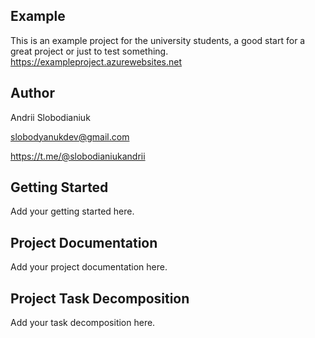 ## Example
This is an example project for the university students, a good start for a great project or just to test something.
https://exampleproject.azurewebsites.net

## Author
Andrii Slobodianiuk

slobodyanukdev@gmail.com

https://t.me/@slobodianiukandrii

## Getting Started
Add your getting started here.

## Project Documentation
Add your project documentation here.

## Project Task Decomposition
Add your task decomposition here.
